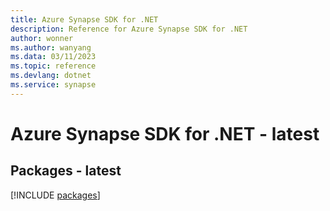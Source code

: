 ```yaml
---
title: Azure Synapse SDK for .NET
description: Reference for Azure Synapse SDK for .NET
author: wonner
ms.author: wanyang
ms.data: 03/11/2023
ms.topic: reference
ms.devlang: dotnet
ms.service: synapse
---
```

# Azure Synapse SDK for .NET - latest
## Packages - latest
[!INCLUDE [packages](synapse-index.md)]
